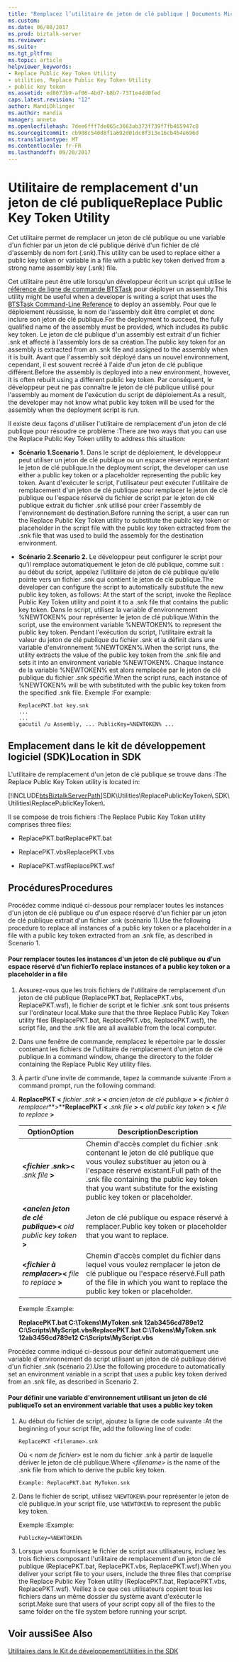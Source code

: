 ```yaml
---
title: "Remplacez l’utilitaire de jeton de clé publique | Documents Microsoft"
ms.custom: 
ms.date: 06/08/2017
ms.prod: biztalk-server
ms.reviewer: 
ms.suite: 
ms.tgt_pltfrm: 
ms.topic: article
helpviewer_keywords:
- Replace Public Key Token Utility
- utilities, Replace Public Key Token Utility
- public key token
ms.assetid: ed8673b9-af06-4bd7-b8b7-7371e4dd0fed
caps.latest.revision: "12"
author: MandiOhlinger
ms.author: mandia
manager: anneta
ms.openlocfilehash: 7dee6fff7de065c3663ab373f739f7fb465947c8
ms.sourcegitcommit: cb908c540d8f1a692d01dc8f313e16cb4b4e696d
ms.translationtype: MT
ms.contentlocale: fr-FR
ms.lasthandoff: 09/20/2017
---
```

# <a name="replace-public-key-token-utility"></a><span data-ttu-id="6d93c-102">Utilitaire de remplacement d'un jeton de clé publique</span><span class="sxs-lookup"><span data-stu-id="6d93c-102">Replace Public Key Token Utility</span></span>
<span data-ttu-id="6d93c-103">Cet utilitaire permet de remplacer un jeton de clé publique ou une variable d'un fichier par un jeton de clé publique dérivé d'un fichier de clé d'assembly de nom fort (.snk).</span><span class="sxs-lookup"><span data-stu-id="6d93c-103">This utility can be used to replace either a public key token or variable in a file with a public key token derived from a strong name assembly key (.snk) file.</span></span>  
  
 <span data-ttu-id="6d93c-104">Cet utilitaire peut être utile lorsqu’un développeur écrit un script qui utilise le [référence de ligne de commande BTSTask](../core/btstask-command-line-reference.md) pour déployer un assembly.</span><span class="sxs-lookup"><span data-stu-id="6d93c-104">This utility might be useful when a developer is writing a script that uses the [BTSTask Command-Line Reference](../core/btstask-command-line-reference.md) to deploy an assembly.</span></span> <span data-ttu-id="6d93c-105">Pour que le déploiement réussisse, le nom de l'assembly doit être complet et donc inclure son jeton de clé publique.</span><span class="sxs-lookup"><span data-stu-id="6d93c-105">For the deployment to succeed, the fully qualified name of the assembly must be provided, which includes its public key token.</span></span> <span data-ttu-id="6d93c-106">Le jeton de clé publique d'un assembly est extrait d'un fichier .snk et affecté à l'assembly lors de sa création.</span><span class="sxs-lookup"><span data-stu-id="6d93c-106">The public key token for an assembly is extracted from an .snk file and assigned to the assembly when it is built.</span></span> <span data-ttu-id="6d93c-107">Avant que l'assembly soit déployé dans un nouvel environnement, cependant, il est souvent recréé à l'aide d'un jeton de clé publique différent.</span><span class="sxs-lookup"><span data-stu-id="6d93c-107">Before the assembly is deployed into a new environment, however, it is often rebuilt using a different public key token.</span></span> <span data-ttu-id="6d93c-108">Par conséquent, le développeur peut ne pas connaître le jeton de clé publique utilisé pour l'assembly au moment de l'exécution du script de déploiement.</span><span class="sxs-lookup"><span data-stu-id="6d93c-108">As a result, the developer may not know what public key token will be used for the assembly when the deployment script is run.</span></span>  
  
 <span data-ttu-id="6d93c-109">Il existe deux façons d'utiliser l'utilitaire de remplacement d'un jeton de clé publique pour résoudre ce problème :</span><span class="sxs-lookup"><span data-stu-id="6d93c-109">There are two ways that you can use the Replace Public Key Token utility to address this situation:</span></span>  
  
-   <span data-ttu-id="6d93c-110">**Scénario 1.**</span><span class="sxs-lookup"><span data-stu-id="6d93c-110">**Scenario 1.**</span></span> <span data-ttu-id="6d93c-111">Dans le script de déploiement, le développeur peut utiliser un jeton de clé publique ou un espace réservé représentant le jeton de clé publique.</span><span class="sxs-lookup"><span data-stu-id="6d93c-111">In the deployment script, the developer can use either a public key token or a placeholder representing the public key token.</span></span> <span data-ttu-id="6d93c-112">Avant d'exécuter le script, l'utilisateur peut exécuter l'utilitaire de remplacement d'un jeton de clé publique pour remplacer le jeton de clé publique ou l'espace réservé du fichier de script par le jeton de clé publique extrait du fichier .snk utilisé pour créer l'assembly de l'environnement de destination.</span><span class="sxs-lookup"><span data-stu-id="6d93c-112">Before running the script, a user can run the Replace Public Key Token utility to substitute the public key token or placeholder in the script file with the public key token extracted from the .snk file that was used to build the assembly for the destination environment.</span></span>  
  
-   <span data-ttu-id="6d93c-113">**Scénario 2.**</span><span class="sxs-lookup"><span data-stu-id="6d93c-113">**Scenario 2.**</span></span> <span data-ttu-id="6d93c-114">Le développeur peut configurer le script pour qu’il remplace automatiquement le jeton de clé publique, comme suit : au début du script, appelez l’utilitaire de jeton de clé publique qu’elle pointe vers un fichier .snk qui contient le jeton de clé publique.</span><span class="sxs-lookup"><span data-stu-id="6d93c-114">The developer can configure the script to automatically substitute the new public key token, as follows: At the start of the script, invoke the Replace Public Key Token utility and point it to a .snk file that contains the public key token.</span></span> <span data-ttu-id="6d93c-115">Dans le script, utilisez la variable d'environnement %NEWTOKEN% pour représenter le jeton de clé publique.</span><span class="sxs-lookup"><span data-stu-id="6d93c-115">Within the script, use the environment variable %NEWTOKEN% to represent the public key token.</span></span> <span data-ttu-id="6d93c-116">Pendant l'exécution du script, l'utilitaire extrait la valeur du jeton de clé publique du fichier .snk et la définit dans une variable d'environnement %NEWTOKEN%.</span><span class="sxs-lookup"><span data-stu-id="6d93c-116">When the script runs, the utility extracts the value of the public key token from the .snk file and sets it into an environment variable %NEWTOKEN%.</span></span> <span data-ttu-id="6d93c-117">Chaque instance de la variable %NEWTOKEN% est alors remplacée par le jeton de clé publique du fichier .snk spécifié.</span><span class="sxs-lookup"><span data-stu-id="6d93c-117">When the script runs, each instance of %NEWTOKEN% will be with substituted with the public key token from the specified .snk file.</span></span> <span data-ttu-id="6d93c-118">Exemple :</span><span class="sxs-lookup"><span data-stu-id="6d93c-118">For example:</span></span>  
  
    ```  
    ReplacePKT.bat key.snk  
    ...  
    ...  
    gacutil /u Assembly, ... PublicKey=%NEWTOKEN% ...  
    ```  
  
## <a name="location-in-sdk"></a><span data-ttu-id="6d93c-119">Emplacement dans le kit de développement logiciel (SDK)</span><span class="sxs-lookup"><span data-stu-id="6d93c-119">Location in SDK</span></span>  
 <span data-ttu-id="6d93c-120">L'utilitaire de remplacement d'un jeton de clé publique se trouve dans :</span><span class="sxs-lookup"><span data-stu-id="6d93c-120">The Replace Public Key Token utility is located in:</span></span>  
  
 [!INCLUDE[btsBiztalkServerPath](../includes/btsbiztalkserverpath-md.md)]<span data-ttu-id="6d93c-121">SDK\Utilities\ReplacePublicKeyToken\\.</span><span class="sxs-lookup"><span data-stu-id="6d93c-121">SDK\Utilities\ReplacePublicKeyToken\\.</span></span>  
  
 <span data-ttu-id="6d93c-122">Il se compose de trois fichiers :</span><span class="sxs-lookup"><span data-stu-id="6d93c-122">The Replace Public Key Token utility comprises three files:</span></span>  
  
-   <span data-ttu-id="6d93c-123">ReplacePKT.bat</span><span class="sxs-lookup"><span data-stu-id="6d93c-123">ReplacePKT.bat</span></span>  
  
-   <span data-ttu-id="6d93c-124">ReplacePKT.vbs</span><span class="sxs-lookup"><span data-stu-id="6d93c-124">ReplacePKT.vbs</span></span>  
  
-   <span data-ttu-id="6d93c-125">ReplacePKT.wsf</span><span class="sxs-lookup"><span data-stu-id="6d93c-125">ReplacePKT.wsf</span></span>  
  
## <a name="procedures"></a><span data-ttu-id="6d93c-126">Procédures</span><span class="sxs-lookup"><span data-stu-id="6d93c-126">Procedures</span></span>  
 <span data-ttu-id="6d93c-127">Procédez comme indiqué ci-dessous pour remplacer toutes les instances d'un jeton de clé publique ou d'un espace réservé d'un fichier par un jeton de clé publique extrait d'un fichier .snk (scénario 1).</span><span class="sxs-lookup"><span data-stu-id="6d93c-127">Use the following procedure to replace all instances of a public key token or a placeholder in a file with a public key token extracted from an .snk file, as described in Scenario 1.</span></span>  
  
#### <a name="to-replace-instances-of-a-public-key-token-or-a-placeholder-in-a-file"></a><span data-ttu-id="6d93c-128">Pour remplacer toutes les instances d'un jeton de clé publique ou d'un espace réservé d'un fichier</span><span class="sxs-lookup"><span data-stu-id="6d93c-128">To replace instances of a public key token or a placeholder in a file</span></span>  
  
1.  <span data-ttu-id="6d93c-129">Assurez-vous que les trois fichiers de l'utilitaire de remplacement d'un jeton de clé publique (ReplacePKT.bat, ReplacePKT.vbs, ReplacePKT.wsf), le fichier de script et le fichier .snk sont tous présents sur l'ordinateur local.</span><span class="sxs-lookup"><span data-stu-id="6d93c-129">Make sure that the three Replace Public Key Token utility files (ReplacePKT.bat, ReplacePKT.vbs, ReplacePKT.wsf), the script file, and the .snk file are all available from the local computer.</span></span>  
  
2.  <span data-ttu-id="6d93c-130">Dans une fenêtre de commande, remplacez le répertoire par le dossier contenant les fichiers de l'utilitaire de remplacement d'un jeton de clé publique.</span><span class="sxs-lookup"><span data-stu-id="6d93c-130">In a command window, change the directory to the folder containing the Replace Public Key utility files.</span></span>  
  
3.  <span data-ttu-id="6d93c-131">À partir d'une invite de commande, tapez la commande suivante :</span><span class="sxs-lookup"><span data-stu-id="6d93c-131">From a command prompt, run the following command:</span></span>  
  
4.  <span data-ttu-id="6d93c-132">**ReplacePKT \<**  *fichier .snk*  **>  \<**  *ancien jeton de clé publique*  **>  \<**  *fichier à remplacer***>**</span><span class="sxs-lookup"><span data-stu-id="6d93c-132">**ReplacePKT \<** *.snk file* **> \<** *old public key token* **> \<** *file to replace* **>**</span></span>  
  
    |<span data-ttu-id="6d93c-133">Option</span><span class="sxs-lookup"><span data-stu-id="6d93c-133">Option</span></span>|<span data-ttu-id="6d93c-134"> Description</span><span class="sxs-lookup"><span data-stu-id="6d93c-134">Description</span></span>|  
    |------------|-----------------|  
    |<span data-ttu-id="6d93c-135">**\<***fichier .snk***>**</span><span class="sxs-lookup"><span data-stu-id="6d93c-135">**\<** *.snk file* **>**</span></span>|<span data-ttu-id="6d93c-136">Chemin d'accès complet du fichier .snk contenant le jeton de clé publique que vous voulez substituer au jeton ou à l'espace réservé existant.</span><span class="sxs-lookup"><span data-stu-id="6d93c-136">Full path of the .snk file containing the public key token that you want substitute for the existing public key token or placeholder.</span></span>|  
    |<span data-ttu-id="6d93c-137">**\<***ancien jeton de clé publique***>**</span><span class="sxs-lookup"><span data-stu-id="6d93c-137">**\<** *old public key token* **>**</span></span>|<span data-ttu-id="6d93c-138">Jeton de clé publique ou espace réservé à remplacer.</span><span class="sxs-lookup"><span data-stu-id="6d93c-138">Public key token or placeholder that you want to replace.</span></span>|  
    |<span data-ttu-id="6d93c-139">**\<***fichier à remplacer***>**</span><span class="sxs-lookup"><span data-stu-id="6d93c-139">**\<** *file to replace* **>**</span></span>|<span data-ttu-id="6d93c-140">Chemin d'accès complet du fichier dans lequel vous voulez remplacer le jeton de clé publique ou l'espace réservé.</span><span class="sxs-lookup"><span data-stu-id="6d93c-140">Full path of the file in which you want to replace the public key token or placeholder.</span></span>|  
  
     <span data-ttu-id="6d93c-141">Exemple :</span><span class="sxs-lookup"><span data-stu-id="6d93c-141">Example:</span></span>  
  
     <span data-ttu-id="6d93c-142">**ReplacePKT.bat C:\Tokens\MyToken.snk 12ab3456cd789e12 C:\Scripts\MyScript.vbs**</span><span class="sxs-lookup"><span data-stu-id="6d93c-142">**ReplacePKT.bat C:\Tokens\MyToken.snk 12ab3456cd789e12 C:\Scripts\MyScript.vbs**</span></span>  
  
 <span data-ttu-id="6d93c-143">Procédez comme indiqué ci-dessous pour définir automatiquement une variable d'environnement de script utilisant un jeton de clé publique dérivé d'un fichier .snk (scénario 2).</span><span class="sxs-lookup"><span data-stu-id="6d93c-143">Use the following procedure to automatically set an environment variable in a script that uses a public key token derived from an .snk file, as described in Scenario 2.</span></span>  
  
#### <a name="to-set-an-environment-variable-that-uses-a-public-key-token"></a><span data-ttu-id="6d93c-144">Pour définir une variable d'environnement utilisant un jeton de clé publique</span><span class="sxs-lookup"><span data-stu-id="6d93c-144">To set an environment variable that uses a public key token</span></span>  
  
1.  <span data-ttu-id="6d93c-145">Au début du fichier de script, ajoutez la ligne de code suivante :</span><span class="sxs-lookup"><span data-stu-id="6d93c-145">At the beginning of your script file, add the following line of code:</span></span>  
  
    ```  
    ReplacePKT <filename>.snk  
    ```  
  
     <span data-ttu-id="6d93c-146">Où \< *nom de fichier*> est le nom du fichier .snk à partir de laquelle dériver le jeton de clé publique.</span><span class="sxs-lookup"><span data-stu-id="6d93c-146">Where \<*filename*> is the name of the .snk file from which to derive the public key token.</span></span>  
  
    ```  
    Example: ReplacePKT.bat MyToken.snk  
    ```  
  
2.  <span data-ttu-id="6d93c-147">Dans le fichier de script, utilisez `%NEWTOKEN%` pour représenter le jeton de clé publique.</span><span class="sxs-lookup"><span data-stu-id="6d93c-147">In your script file, use `%NEWTOKEN%` to represent the public key token.</span></span>  
  
     <span data-ttu-id="6d93c-148">Exemple :</span><span class="sxs-lookup"><span data-stu-id="6d93c-148">Example:</span></span>  
  
    ```  
    PublicKey=%NEWTOKEN%  
    ```  
  
3.  <span data-ttu-id="6d93c-149">Lorsque vous fournissez le fichier de script aux utilisateurs, incluez les trois fichiers composant l'utilitaire de remplacement d'un jeton de clé publique (ReplacePKT.bat, ReplacePKT.vbs, ReplacePKT.wsf).</span><span class="sxs-lookup"><span data-stu-id="6d93c-149">When you deliver your script file to your users, include the three files that comprise the Replace Public Key Token utility (ReplacePKT.bat, ReplacePKT.vbs, ReplacePKT.wsf).</span></span> <span data-ttu-id="6d93c-150">Veillez à ce que ces utilisateurs copient tous les fichiers dans un même dossier du système avant d'exécuter le script.</span><span class="sxs-lookup"><span data-stu-id="6d93c-150">Make sure that users of your script copy all of the files to the same folder on the file system before running your script.</span></span>  
  
## <a name="see-also"></a><span data-ttu-id="6d93c-151">Voir aussi</span><span class="sxs-lookup"><span data-stu-id="6d93c-151">See Also</span></span>  
 [<span data-ttu-id="6d93c-152">Utilitaires dans le Kit de développement</span><span class="sxs-lookup"><span data-stu-id="6d93c-152">Utilities in the SDK</span></span>](../core/utilities-in-the-sdk.md)
